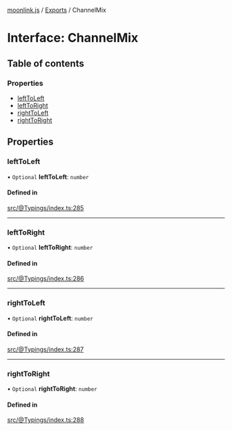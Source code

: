 [moonlink.js](../README.md) / [Exports](../modules.md) / ChannelMix

# Interface: ChannelMix

## Table of contents

### Properties

- [leftToLeft](ChannelMix.md#lefttoleft)
- [leftToRight](ChannelMix.md#lefttoright)
- [rightToLeft](ChannelMix.md#righttoleft)
- [rightToRight](ChannelMix.md#righttoright)

## Properties

### leftToLeft

• `Optional` **leftToLeft**: `number`

#### Defined in

[src/@Typings/index.ts:285](https://github.com/Ecliptia/moonlink.js/blob/ab259c6/src/@Typings/index.ts#L285)

___

### leftToRight

• `Optional` **leftToRight**: `number`

#### Defined in

[src/@Typings/index.ts:286](https://github.com/Ecliptia/moonlink.js/blob/ab259c6/src/@Typings/index.ts#L286)

___

### rightToLeft

• `Optional` **rightToLeft**: `number`

#### Defined in

[src/@Typings/index.ts:287](https://github.com/Ecliptia/moonlink.js/blob/ab259c6/src/@Typings/index.ts#L287)

___

### rightToRight

• `Optional` **rightToRight**: `number`

#### Defined in

[src/@Typings/index.ts:288](https://github.com/Ecliptia/moonlink.js/blob/ab259c6/src/@Typings/index.ts#L288)
